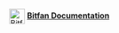 <img src="/open-fan.png" height=28px alt="Bitfan logo" align="absmiddle"> [**Bitfan Documentation**](/)